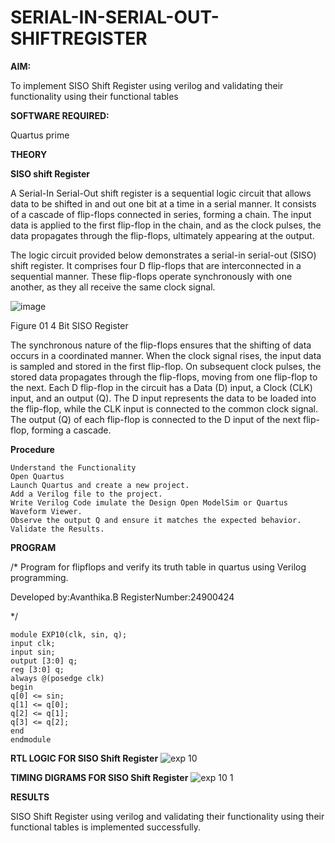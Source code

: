# SERIAL-IN-SERIAL-OUT-SHIFTREGISTER

**AIM:**

To implement  SISO Shift Register using verilog and validating their functionality using their functional tables

**SOFTWARE REQUIRED:**

Quartus prime

**THEORY**

**SISO shift Register**

A Serial-In Serial-Out shift register is a sequential logic circuit that allows data to be shifted in and out one bit at a time in a serial manner. It consists of a cascade of flip-flops connected in series, forming a chain. The input data is applied to the first flip-flop in the chain, and as the clock pulses, the data propagates through the flip-flops, ultimately appearing at the output.

The logic circuit provided below demonstrates a serial-in serial-out (SISO) shift register. It comprises four D flip-flops that are interconnected in a sequential manner. These flip-flops operate synchronously with one another, as they all receive the same clock signal.

![image](https://github.com/naavaneetha/SERIAL-IN-SERIAL-OUT-SHIFTREGISTER/assets/154305477/e81c4072-37f9-46c6-8145-566764b74c3a)

Figure 01 4 Bit SISO Register

The synchronous nature of the flip-flops ensures that the shifting of data occurs in a coordinated manner. When the clock signal rises, the input data is sampled and stored in the first flip-flop. On subsequent clock pulses, the stored data propagates through the flip-flops, moving from one flip-flop to the next.
Each D flip-flop in the circuit has a Data (D) input, a Clock (CLK) input, and an output (Q). The D input represents the data to be loaded into the flip-flop, while the CLK input is connected to the common clock signal. The output (Q) of each flip-flop is connected to the D input of the next flip-flop, forming a cascade.

**Procedure**
```
Understand the Functionality
Open Quartus
Launch Quartus and create a new project.
Add a Verilog file to the project.
Write Verilog Code imulate the Design Open ModelSim or Quartus Waveform Viewer.
Observe the output Q and ensure it matches the expected behavior.
Validate the Results. 
```

**PROGRAM**

/* Program for flipflops and verify its truth table in quartus using Verilog programming.

Developed by:Avanthika.B RegisterNumber:24900424

*/
```
module EXP10(clk, sin, q);
input clk;
input sin;
output [3:0] q;
reg [3:0] q;
always @(posedge clk)
begin
q[0] <= sin;
q[1] <= q[0];
q[2] <= q[1];
q[3] <= q[2];
end
endmodule
```
**RTL LOGIC FOR SISO Shift Register**
![exp 10](https://github.com/user-attachments/assets/b75f7e7e-e34e-4cc6-ae21-8589aa6adf5e)

**TIMING DIGRAMS FOR SISO Shift Register**
![exp 10 1](https://github.com/user-attachments/assets/993795a6-f247-490a-9a94-d3fb6d7141dd)

**RESULTS**

SISO Shift Register using verilog and validating their functionality using their functional tables is implemented successfully.
